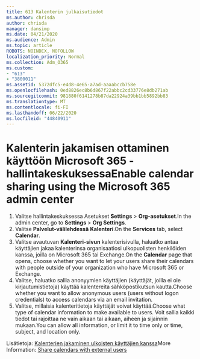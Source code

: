 ```yaml
---
title: 613 Kalenterin julkaisutiedot
ms.author: chrisda
author: chrisda
manager: dansimp
ms.date: 04/21/2020
ms.audience: Admin
ms.topic: article
ROBOTS: NOINDEX, NOFOLLOW
localization_priority: Normal
ms.collection: Adm_O365
ms.custom:
- "613"
- "3800011"
ms.assetid: 5372dfc5-e4d8-4e65-a7ad-aaaabccb758e
ms.openlocfilehash: 0ed8826ec8b6d867f22abbc2cd33776e8db271ab
ms.sourcegitcommit: 981880f6141278b87da22924a39bb1bb5892bb83
ms.translationtype: MT
ms.contentlocale: fi-FI
ms.lasthandoff: 06/22/2020
ms.locfileid: "44840911"
---
```

# <a name="enable-calendar-sharing-using-the-microsoft-365-admin-center"></a><span data-ttu-id="7ca35-102">Kalenterin jakamisen ottaminen käyttöön Microsoft 365 -hallintakeskuksessa</span><span class="sxs-lookup"><span data-stu-id="7ca35-102">Enable calendar sharing using the Microsoft 365 admin center</span></span>

1. <span data-ttu-id="7ca35-103">Valitse hallintakeskuksessa Asetukset **Settings**   >   **Org-asetukset**.</span><span class="sxs-lookup"><span data-stu-id="7ca35-103">In the admin center, go to  **Settings**  >  **Org Settings**.</span></span>
2. <span data-ttu-id="7ca35-104">Valitse **Palvelut-välilehdessä** **Kalenteri**.</span><span class="sxs-lookup"><span data-stu-id="7ca35-104">On the  **Services**  tab, select  **Calendar**.</span></span>
3. <span data-ttu-id="7ca35-105">Valitse avautuvan **Kalenteri-sivun** kalenterisivulla, haluatko antaa käyttäjien jakaa kalenterinsa organisaatiosi ulkopuolisten henkilöiden kanssa, joilla on Microsoft 365 tai Exchange.</span><span class="sxs-lookup"><span data-stu-id="7ca35-105">On the  **Calendar**  page that opens, choose whether you want to let your users share their calendars with people outside of your organization who have Microsoft 365 or Exchange.</span></span>
4. <span data-ttu-id="7ca35-106">Valitse, haluatko sallia anonyymien käyttäjien (käyttäjät, joilla ei ole kirjautumistietoja) käyttää kalentereita sähköpostikutsun kautta.</span><span class="sxs-lookup"><span data-stu-id="7ca35-106">Choose whether you want to allow anonymous users (users without logon credentials) to access calendars via an email invitation.</span></span>
5. <span data-ttu-id="7ca35-107">Valitse, millaisia kalenteritietoja käyttäjät voivat käyttää.</span><span class="sxs-lookup"><span data-stu-id="7ca35-107">Choose what type of calendar information to make available to users.</span></span> <span data-ttu-id="7ca35-108">Voit sallia kaikki tiedot tai rajoittaa ne vain aikaan tai aikaan, aiheen ja sijainnin mukaan.</span><span class="sxs-lookup"><span data-stu-id="7ca35-108">You can allow all information, or limit it to time only or time, subject, and location only.</span></span>

<span data-ttu-id="7ca35-109">Lisätietoja: [Kalenterien jakaminen ulkoisten käyttäjien kanssa](https://docs.microsoft.com/microsoft-365/admin/manage/share-calendars-with-external-users)</span><span class="sxs-lookup"><span data-stu-id="7ca35-109">More Information: [Share calendars with external users](https://docs.microsoft.com/microsoft-365/admin/manage/share-calendars-with-external-users)</span></span>
